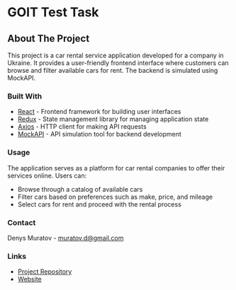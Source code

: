 # GOIT Test Task

## About The Project

This project is a car rental service application developed for a company in Ukraine. It provides a user-friendly frontend interface where customers can browse and filter available cars for rent. The backend is simulated using MockAPI.

### Built With

- [React](https://reactjs.org/) - Frontend framework for building user interfaces
- [Redux](https://redux.js.org/) - State management library for managing application state
- [Axios](https://github.com/axios/axios) - HTTP client for making API requests
- [MockAPI](https://mockapi.io/) - API simulation tool for backend development

### Usage

The application serves as a platform for car rental companies to offer their services online. Users can:

- Browse through a catalog of available cars
- Filter cars based on preferences such as make, price, and mileage
- Select cars for rent and proceed with the rental process

### Contact

Denys Muratov - muratov.d@gmail.com

### Links

- [Project Repository](https://github.com/DenysVM/goit-test)
- [Website](https://denysvm.github.io/goit-test/)
